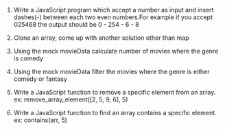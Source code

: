 1. Write a JavaScript program which accept a number as input and insert dashes(-)
   between each two even numbers.For example if you accept 025468 the output should be 0 - 254 - 6 - 8

2. Clone an array, come up with another solution other than map

3. Using the mock movieData calculate number of movies where the genre is comedy

4. Using the mock movieData filter the movies where the genre is either comedy or fantasy

5. Write a JavaScript function to remove a specific element from an array.
   ex: remove_array_element([2, 5, 9, 6], 5)

6. Write a JavaScript function to find an array contains a specific element.
   ex: contains(arr, 5)
